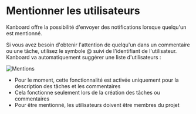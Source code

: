 Mentionner les utilisateurs
===========================

Kanboard offre la possibilité d'envoyer des notifications lorsque quelqu'un est mentionné.

Si vous avez besoin d'obtenir l'attention de quelqu'un dans un commentaire ou une tâche, utilisez le symbole @ suivi de l'identifiant de l'utilisateur.
Kanboard va automatiquement suggérer une liste d'utilisateurs :

![Mentions](screenshots/user-mentions.png)

- Pour le moment, cette fonctionnalité est activée uniquement pour la description des tâches et les commentaires
- Cela fonctionne seulement lors de la création des tâches ou commentaires
- Pour être mentionné, les utilisateurs doivent être membres du projet
